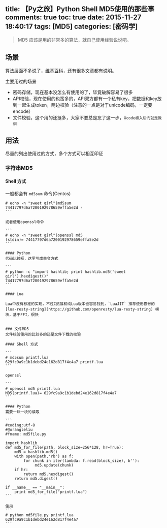 title: 【Py之旅】Python Shell  MD5使用的那些事
comments: true
toc: true
date: 2015-11-27 18:40:17
tags: [MD5]
categories: [密码学]
---

<!-- more -->
> MD5 应该是用的非常多的算法，就自己使用经验说说吧。

## 场景
算法层面不多说了，[维基百科](https://en.wikipedia.org/wiki/MD5)，还有很多文章都有说明。

主要用过的场景

*  密码存储，现在基本没怎么有使用的了，毕竟破解容易了很多
*  API校验，现在使用的也蛮多的，API双方都有一个私有key，把数据和key放到一起生成token，两边校验（注意的一点是对于unicode编码，一定要encode）
*  文件校验，这个用的还挺多，大家不要总是忘了这一步，`Xcode植入后门就是教训`

## 用法
尽量的列出使用过的方式，多个方式可以相互印证

### 字符串MD5

#### Shell 方式
一般都会有 `md5sum` 命令(Centos)

````
# echo -n "sweet girl"|md5sum
74417797d6a7200192978659effa5e2d -
```

或者使用openssl命令

```
# echo -n "sweet girl"|openssl md5
(stdin)= 74417797d6a7200192978659effa5e2d
```

#### Python
代码比较短，这里写成命令方式

```
# python -c "import hashlib; print hashlib.md5('sweet girl').hexdigest()"
74417797d6a7200192978659effa5e2d
```

#### Lua

Lua中没有标准的实现，不过C拓展和纯Lua版本也容易找到，`LuaJIT` 推荐使用春哥的 [lua-resty-string](https://github.com/openresty/lua-resty-string) 模块，基于FFI，很快


### 文件MD5
文件校验使用的比较多的还是文件下载的校验

#### Shell 方式

```
# md5sum printf.lua
629fc9a9c1b1debd24e162d817f4e4a7 printf.lua
```

openssl

```
# openssl md5 printf.lua
MD5(printf.lua)= 629fc9a9c1b1debd24e162d817f4e4a7
```

#### Python
需要一块一块的读取

```
#coding:utf-8
#@orangleliu
#fname: md5file.py

import hashlib
def md5_for_file(path, block_size=256*128, hr=True):
    md5 = hashlib.md5()
    with open(path,'rb') as f:
        for chunk in iter(lambda: f.read(block_size), b''):
             md5.update(chunk)
    if hr:
        return md5.hexdigest()
    return md5.digest()

if __name__ == "__main__":
    print md5_for_file("printf.lua")
```

使用
```
# python md5file.py printf.lua
629fc9a9c1b1debd24e162d817f4e4a7
```



